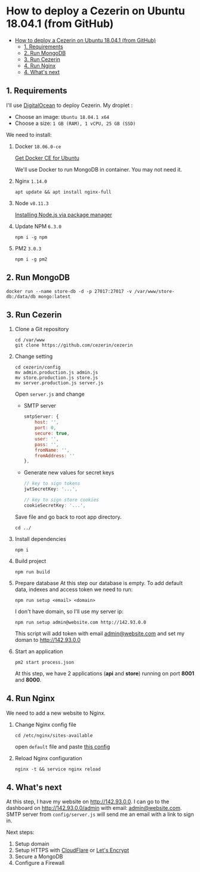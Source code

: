 # How to deploy a Cezerin on Ubuntu 18.04.1 (from GitHub)

- [How to deploy a Cezerin on Ubuntu 18.04.1 (from GitHub)](#how-to-deploy-a-cezerin-on-ubuntu-18041-from-github)
	- [1. Requirements](#1-requirements)
	- [2. Run MongoDB](#2-run-mongodb)
	- [3. Run Cezerin](#3-run-cezerin)
	- [4. Run Nginx](#4-run-nginx)
	- [4. What's next](#4-whats-next)

## 1. Requirements

I'll use [DigitalOcean](https://www.digitalocean.com/) to deploy Cezerin.
My droplet :

- Choose an image: `Ubuntu 18.04.1 x64`
- Choose a size: `1 GB (RAM), 1 vCPU, 25 GB (SSD)`

We need to install:

1. Docker `18.06.0-ce`

   [Get Docker CE for Ubuntu](https://docs.docker.com/install/linux/docker-ce/ubuntu/#install-docker-ce)

   We'll use Docker to run MongoDB in container. You may not need it.

2. Nginx `1.14.0`

   ```shell
   apt update && apt install nginx-full
   ```

3. Node `v8.11.3`

   [Installing Node.js via package manager](https://nodejs.org/en/download/package-manager/#debian-and-ubuntu-based-linux-distributions)

4. Update NPM `6.3.0`

   ```
   npm i -g npm
   ```

5. PM2 `3.0.3`
   ```
   npm i -g pm2
   ```

## 2. Run MongoDB

```shell
docker run --name store-db -d -p 27017:27017 -v /var/www/store-db:/data/db mongo:latest
```

## 3. Run Cezerin

1. Clone a Git repository
   ```shell
   cd /var/www
   git clone https://github.com/cezerin/cezerin
   ```
2. Change setting

   ```
   cd cezerin/config
   mv admin.production.js admin.js
   mv store.production.js store.js
   mv server.production.js server.js
   ```

   Open `server.js` and change

   - SMTP server

     ```js
     smtpServer: {
         host: '',
         port: 0,
         secure: true,
         user: '',
         pass: '',
         fromName: '',
         fromAddress: ''
     },
     ```

   - Generate new values for secret keys

     ```js
     // key to sign tokens
     jwtSecretKey: '...',

     // key to sign store cookies
     cookieSecretKey: '...',
     ```

   Save file and go back to root app directory.

   ```
   cd ../
   ```

3. Install dependencies
   ```
   npm i
   ```
4. Build project
   ```
   npm run build
   ```
5. Prepare database
   At this step our database is empty. To add default data, indexes and access token we need to run:

   ```
   npm run setup <email> <domain>
   ```

   I don't have domain, so I'll use my server ip:

   ```
   npm run setup admin@website.com http://142.93.0.0
   ```

   This script will add token with email admin@website.com and set my doman to http://142.93.0.0

6) Start an application
   ```
   pm2 start process.json
   ```
   At this step, we have 2 applications (**api** and **store**) running on port **8001** and **8000**.

## 4. Run Nginx

We need to add a new website to Nginx.

1. Change Nginx config file

   ```
   cd /etc/nginx/sites-available
   ```

   open `default` file and paste [this config](./nginx.md)

2. Reload Nginx configuration
   ```
   nginx -t && service nginx reload
   ```

## 4. What's next

At this step, I have my website on http://142.93.0.0. I can go to the dashboard on http://142.93.0.0/admin with email: admin@website.com. SMTP server from `config/server.js` will send me an email with a link to sign in.

Next steps:

1. Setup domain
2. Setup HTTPS with [CloudFlare](https://www.cloudflare.com/) or [Let's Encrypt](https://letsencrypt.org/)
3. Secure a MongoDB
4. Configure a Firewall
